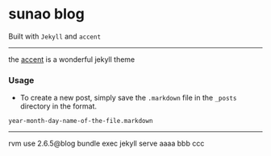 # sunao blog

Built with `Jekyll` and `accent`

---

the [accent](https://github.com/ankitsultana/accent) is a wonderful jekyll theme

### Usage

* To create a new post, simply save the `.markdown` file in the `_posts` directory in the format.

```
year-month-day-name-of-the-file.markdown
```
---

rvm use 2.6.5@blog
bundle exec jekyll serve
aaaa
bbb
ccc